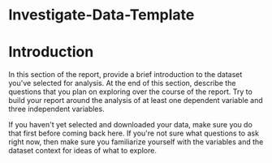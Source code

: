 # Investigate-Data-Template
# Introduction
In this section of the report, provide a brief introduction to the dataset you've selected for analysis. At the end of this section, describe the questions that you plan on exploring over the course of the report. Try to build your report around the analysis of at least one dependent variable and three independent variables.

If you haven't yet selected and downloaded your data, make sure you do that first before coming back here. If you're not sure what questions to ask right now, then make sure you familiarize yourself with the variables and the dataset context for ideas of what to explore.
